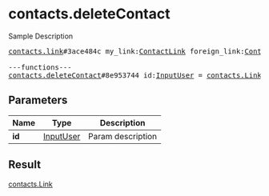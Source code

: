 # contacts.deleteContact

Sample Description

<pre>
<a href="../constructor/contacts.link">contacts.link</a>#3ace484c my_link:<a href="../type/ContactLink.md">ContactLink</a> foreign_link:<a href="../type/ContactLink.md">ContactLink</a> user:<a href="../type/User.md">User</a> = <a href="../type/contacts.Link.md">contacts.Link</a>;

---functions---
<a href="../method/contacts.deleteContact.md">contacts.deleteContact</a>#8e953744 id:<a href="../type/InputUser.md">InputUser</a> = <a href="../type/contacts.Link.md">contacts.Link</a>;</pre>
## Parameters

| Name | Type | Description |
|------|:----:|-------------|
| **id** | <a href="../type/InputUser.md">InputUser</a> | Param description |

## Result

<a href="../type/contacts.Link.md">contacts.Link</a>

